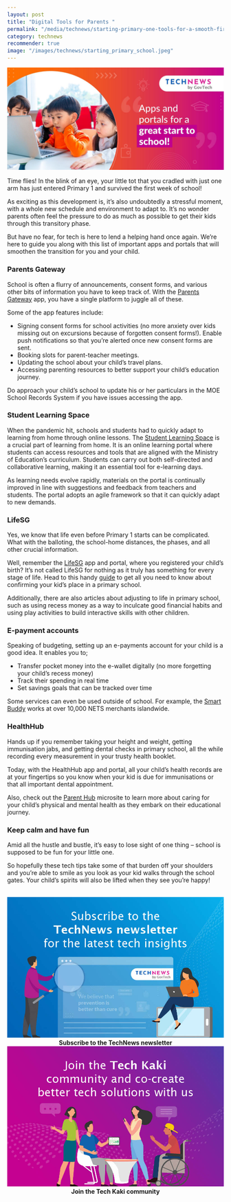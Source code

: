```yaml
---
layout: post
title: "Digital Tools for Parents "
permalink: "/media/technews/starting-primary-one-tools-for-a-smooth-first-day"
category: technews
recommender: true
image: "/images/technews/starting_primary_school.jpeg"
---
```


![techy travel tips](/images/technews/starting_primary_school.jpeg)

Time flies! In the blink of an eye, your little tot that you cradled with just one arm has just entered Primary 1 and survived the first week of school! 

As exciting as this development is, it’s also undoubtedly a stressful moment, with a whole new schedule and environment to adapt to. It’s no wonder parents often feel the pressure to do as much as possible to get their kids through this transitory phase.

But have no fear, for tech is here to lend a helping hand once again. We’re here to guide you along with this list of important apps and portals that will smoothen the transition for you and your child. 

###  Parents Gateway
School is often a flurry of announcements, consent forms, and various other bits of information you have to keep track of. With the [Parents Gateway](https://pg.moe.edu.sg) app, you have a single platform to juggle all of these. 

Some of the app features include: 
- Signing consent forms for school activities (no more anxiety over kids missing out on excursions because of forgotten consent forms!). Enable push notifications so that you’re alerted once new consent forms are sent. 
- Booking slots for parent-teacher meetings. 
- Updating the school about your child’s travel plans. 
- Accessing parenting resources to better support your child’s education journey.

Do approach your child’s school to update his or her particulars in the MOE School Records System if you have issues accessing the app. 

### Student Learning Space
When the pandemic hit, schools and students had to quickly adapt to learning from home through online lessons. The [Student Learning Space](https://www.moe.gov.sg/education-in-sg/student-learning-space) is a crucial part of learning from home. It is an online learning portal where students can access resources and tools that are aligned with the Ministry of Education’s curriculum. Students can carry out both self-directed and collaborative learning, making it an essential tool for e-learning days.  

As learning needs evolve rapidly, materials on the portal is continually improved in line with suggestions and feedback from teachers and students. The portal adopts an agile framework so that it can quickly adapt to new demands. 

### LifeSG
Yes, we know that life even before Primary 1 starts can be complicated. What with the balloting, the school-home distances, the phases, and all other crucial information. 

Well, remember the [LifeSG](https://www.life.gov.sg/?utm_source=google&utm_medium=search&utm_campaign=ACCSSAlwaysOn&gclid=Cj0KCQiAtOmsBhCnARIsAGPa5ybwCQA3BfXZbFw1FC18ruO7zdnHS_Nl_XzGhkQG_5EuVyjv-c_1TW8aApIrEALw_wcB) app and portal, where you registered your child’s birth? It’s not called LifeSG for nothing as it truly has something for every stage of life. Head to this handy [guide](https://www.life.gov.sg/guides/p1-registration) to get all you need to know about confirming your kid’s place in a primary school. 

Additionally, there are also articles about adjusting to life in primary school, such as using recess money as a way to inculcate good financial habits and using play activities to build interactive skills with other children. 

### E-payment accounts

Speaking of budgeting, setting up an e-payments account for your child is a good idea. It enables you to;
- Transfer pocket money into the e-wallet digitally (no more forgetting your child’s recess money)
- Track their spending in real time 
- Set savings goals that can be tracked over time 

Some services can even be used outside of school. For example, the [Smart Buddy](https://www.posb.com.sg/personal/deposits/bank-with-ease/posb-smart-buddy?cid=sg:en:cbg:posb:sem:goo:na:txt:casa:casa-aga-sem:posb-sb-brand:na&ds_rl=1247858&gad_source=1&gclid=CjwKCAiA-P-rBhBEEiwAQEXhHyZWPEMuYyQ6DEC0RGEyJ5-3NkvCwW1RpL3-_rMtw4CJ9KEpkqJikRoCuhEQAvD_BwE&gclsrc=aw.ds) works at over 10,000 NETS merchants islandwide.  

### HealthHub 

Hands up if you remember taking your height and weight, getting immunisation jabs, and getting dental checks in primary school, all the while recording every measurement in your trusty health booklet. 

Today, with the HealthHub app and portal, all your child’s health records are at your fingertips so you know when your kid is due for immunisations or that all important dental appointment.

Also, check out the [Parent Hub](https://www.healthhub.sg/programmes/parent-hub) microsite to learn more about caring for your child’s physical and mental health as they embark on their educational journey. 

### Keep calm and have fun 
Amid all the hustle and bustle, it’s easy to lose sight of one thing – school is supposed to be fun for your little one. 

So hopefully these tech tips take some of that burden off your shoulders and you’re able to smile as you look as your kid walks through the school gates. Your child’s spirits will also be lifted when they see you’re happy! 


<br>

<div class="row">
  <div class="col" style="text-align: center">
    <a href="https://go.gov.sg/tnblog-to-tnsub" target="_blank">	 	    
      <img src="/images/technews/TN_footer.png" alt="Subscribe to the TechNews newsletter" /></a>
    <figcaption><b>Subscribe to the TechNews newsletter</b></figcaption>
  </div>

  <div class="col" style="text-align: center">
    <a href="https://go.gov.sg/tnblog-to-tkcommunity" target="_blank">		  
      <img src="/images/technews/TK_footer.png" alt="Join the Tech Kaki community" /></a>
    <figcaption><b>Join the Tech Kaki community</b></figcaption>
  </div>

